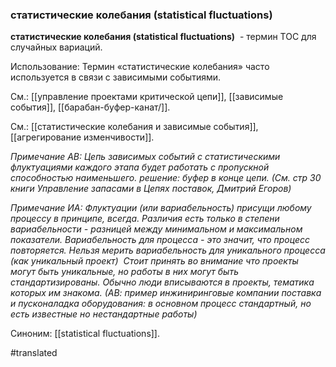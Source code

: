 ### статистические колебания (statistical fluctuations)

**статистические колебания (statistical fluctuations)**  - термин ТОС для случайных вариаций.

Использование: Термин «статистические колебания» часто используется в связи с зависимыми событиями.

См.: [[управление проектами критической цепи]], [[зависимые события]], [[барабан-буфер-канат/]].

См.: [[статистические колебания и зависимые события]], [[агрегирование изменчивости]].

*Примечание АВ: Цепь зависимых событий с статистическими флуктуациями каждого этапа будет работать с пропускной способностью наименьшего. решение: буфер в конце цепи. (См. стр 30 книги Управление запасами в Цепях поставок, Дмитрий Егоров)*

*Примечание ИА: Флуктуации (или вариабельность) присущи любому процессу в принципе, всегда. Различия есть только в степени вариабельности - разницей между минимальном и максимальном показатели. Вариабельность для процесса - это значит, что процесс повторяется. Нельзя мерить вариабельность для уникального процесса (как уникальный проект)  Стоит принять во внимание что проекты могут быть уникальные, но работы в них могут быть стандартизированы. Обычно люди вписываются в проекты, тематика которых им знакома. (АВ: пример инжиниринговые компании поставка и пусконаладка оборудования: в основном процесс стандартный, но есть известные но нестандартные работы)*

Синоним: [[statistical fluctuations]].

#translated
